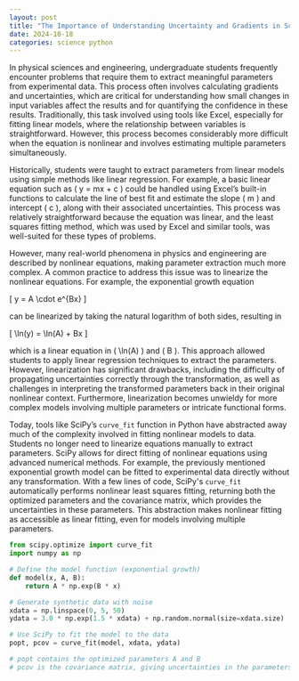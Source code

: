 ```yaml
---
layout: post
title: "The Importance of Understanding Uncertainty and Gradients in Scientific Parameter Extraction: A Modern Approach with SciPy"
date: 2024-10-18
categories: science python
---
```


In physical sciences and engineering, undergraduate students frequently encounter problems that require them to extract meaningful parameters from experimental data. This process often involves calculating gradients and uncertainties, which are critical for understanding how small changes in input variables affect the results and for quantifying the confidence in these results. Traditionally, this task involved using tools like Excel, especially for fitting linear models, where the relationship between variables is straightforward. However, this process becomes considerably more difficult when the equation is nonlinear and involves estimating multiple parameters simultaneously.

Historically, students were taught to extract parameters from linear models using simple methods like linear regression. For example, a basic linear equation such as \( y = mx + c \) could be handled using Excel’s built-in functions to calculate the line of best fit and estimate the slope \( m \) and intercept \( c \), along with their associated uncertainties. This process was relatively straightforward because the equation was linear, and the least squares fitting method, which was used by Excel and similar tools, was well-suited for these types of problems.

However, many real-world phenomena in physics and engineering are described by nonlinear equations, making parameter extraction much more complex. A common practice to address this issue was to linearize the nonlinear equations. For example, the exponential growth equation

\[
y = A \cdot e^{Bx}
\]

can be linearized by taking the natural logarithm of both sides, resulting in

\[
\ln(y) = \ln(A) + Bx
\]

which is a linear equation in \( \ln(A) \) and \( B \). This approach allowed students to apply linear regression techniques to extract the parameters. However, linearization has significant drawbacks, including the difficulty of propagating uncertainties correctly through the transformation, as well as challenges in interpreting the transformed parameters back in their original nonlinear context. Furthermore, linearization becomes unwieldy for more complex models involving multiple parameters or intricate functional forms.

Today, tools like SciPy’s `curve_fit` function in Python have abstracted away much of the complexity involved in fitting nonlinear models to data. Students no longer need to linearize equations manually to extract parameters. SciPy allows for direct fitting of nonlinear equations using advanced numerical methods. For example, the previously mentioned exponential growth model can be fitted to experimental data directly without any transformation. With a few lines of code, SciPy's `curve_fit` automatically performs nonlinear least squares fitting, returning both the optimized parameters and the covariance matrix, which provides the uncertainties in these parameters. This abstraction makes nonlinear fitting as accessible as linear fitting, even for models involving multiple parameters.

```python
from scipy.optimize import curve_fit
import numpy as np

# Define the model function (exponential growth)
def model(x, A, B):
    return A * np.exp(B * x)

# Generate synthetic data with noise
xdata = np.linspace(0, 5, 50)
ydata = 3.0 * np.exp(1.5 * xdata) + np.random.normal(size=xdata.size)

# Use SciPy to fit the model to the data
popt, pcov = curve_fit(model, xdata, ydata)

# popt contains the optimized parameters A and B
# pcov is the covariance matrix, giving uncertainties in the parameters
